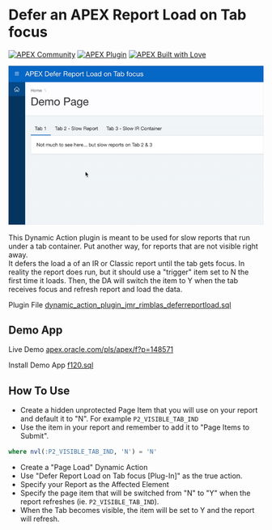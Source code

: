 
# Defer an APEX Report Load on Tab focus

[![APEX Community](https://cdn.rawgit.com/Dani3lSun/apex-github-badges/78c5adbe/badges/apex-community-badge.svg)](https://github.com/Dani3lSun/apex-github-badges) [![APEX Plugin](https://cdn.rawgit.com/Dani3lSun/apex-github-badges/b7e95341/badges/apex-plugin-badge.svg)](https://github.com/Dani3lSun/apex-github-badges)
[![APEX Built with Love](https://cdn.rawgit.com/Dani3lSun/apex-github-badges/7919f913/badges/apex-love-badge.svg)](https://github.com/Dani3lSun/apex-github-badges)


![preview](preview.gif)

This Dynamic Action plugin is meant to be used for slow reports that run under a tab container. Put another way, for reports that are not visible right away. <br>
It defers the load a of an IR or Classic report until the tab gets focus.  In reality the report does run, but it should use a "trigger" item set to N the first time it loads.  Then, the DA will switch the item to Y when the tab receives focus and refresh report and load the data.

Plugin File [dynamic_action_plugin_jmr_rimblas_deferreportload.sql](apex/dynamic_action_plugin_jmr_rimblas_deferreportload.sql)


## Demo App

Live Demo [apex.oracle.com/pls/apex/f?p=148571](https://apex.oracle.com/pls/apex/f?p=148571)

Install Demo App [f120.sql](apex/f120.sql)

## How To Use

* Create a hidden unprotected Page Item that you will use on your report and default it to "N". For example `P2_VISIBLE_TAB_IND`
* Use the item in your report and remember to add it to "Page Items to Submit". 
```sql
where nvl(:P2_VISIBLE_TAB_IND, 'N') = 'N'
```
* Create a "Page Load" Dynamic Action
* Use "Defer Report Load on Tab focus \[Plug-In\]" as the true action.
* Specify your Report as the Affected Element
* Specify the page item that will be switched from "N" to "Y" when the report refreshes (ie. `P2_VISIBLE_TAB_IND`).
* When the Tab becomes visible, the item will be set to Y and the report will refresh.
